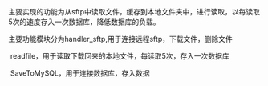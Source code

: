 主要实现的功能为从sftp中读取文件，缓存到本地文件夹中，进行读取，以每读取5次的速度存入一次数据库，降低数据库的负载。

主要功能模块分为handler_sftp,用于连接远程sftp，下载文件，删除文件

​								readfile，用于读取下载回来的本地文件，每读取5次，存入一次数据库

​								SaveToMySQL，用于连接数据库，存入数据